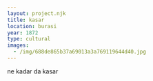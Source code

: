 ```yaml
---
layout: project.njk
title: kasar
location: burasi
year: 1872
type: cultural
images:
  - /img/688de865b37a69013a3a769119644d40.jpg
---
```

ne kadar da kasar